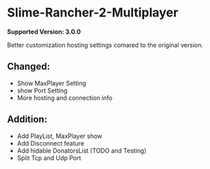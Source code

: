 # Slime-Rancher-2-Multiplayer

**Supported Version: 3.0.0**  

Better customization hosting settings comared to the original version.  

## Changed:
+ Show MaxPlayer Setting
+ show Port Setting
+ More hosting and connection info

## Addition:
+ Add PlayList, MaxPlayer show
+ Add Disconnect feature
+ Add hidable DonatorsList (TODO and Testing)
+ Split Tcp and Udp Port
